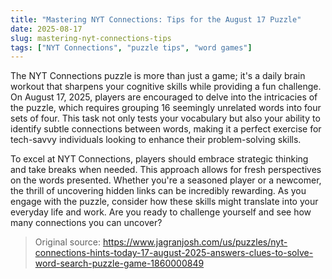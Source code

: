 ```yaml
---
title: "Mastering NYT Connections: Tips for the August 17 Puzzle"
date: 2025-08-17
slug: mastering-nyt-connections-tips
tags: ["NYT Connections", "puzzle tips", "word games"]
---
```


The NYT Connections puzzle is more than just a game; it's a daily brain workout that sharpens your cognitive skills while providing a fun challenge. On August 17, 2025, players are encouraged to delve into the intricacies of the puzzle, which requires grouping 16 seemingly unrelated words into four sets of four. This task not only tests your vocabulary but also your ability to identify subtle connections between words, making it a perfect exercise for tech-savvy individuals looking to enhance their problem-solving skills.

To excel at NYT Connections, players should embrace strategic thinking and take breaks when needed. This approach allows for fresh perspectives on the words presented. Whether you're a seasoned player or a newcomer, the thrill of uncovering hidden links can be incredibly rewarding. As you engage with the puzzle, consider how these skills might translate into your everyday life and work. Are you ready to challenge yourself and see how many connections you can uncover?
> Original source: https://www.jagranjosh.com/us/puzzles/nyt-connections-hints-today-17-august-2025-answers-clues-to-solve-word-search-puzzle-game-1860000849